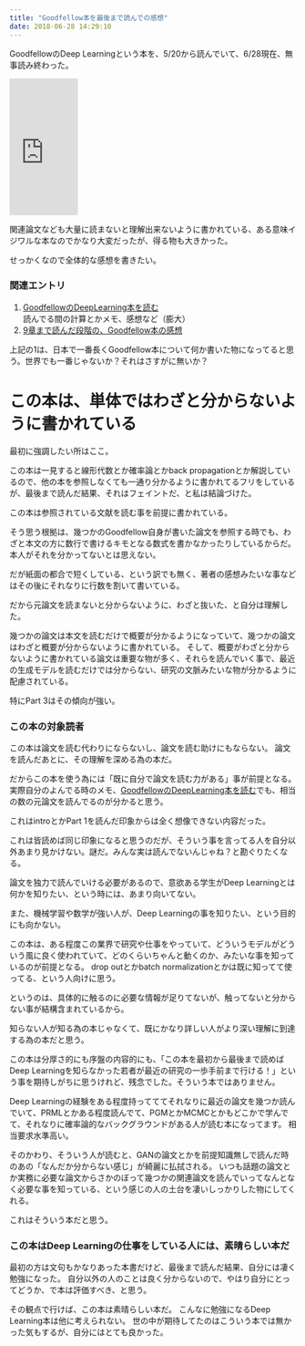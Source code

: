 ```yaml
---
title: "Goodfellow本を最後まで読んでの感想"
date: 2018-06-28 14:29:10
---
```


GoodfellowのDeep Learningという本を、5/20から読んでいて、6/28現在、無事読み終わった。

<iframe style="width:120px;height:240px;" marginwidth="0" marginheight="0" scrolling="no" frameborder="0" src="https://rcm-fe.amazon-adsystem.com/e/cm?ref=qf_sp_asin_til&t=karino203-22&m=amazon&o=9&p=8&l=as1&IS1=1&detail=1&asins=0262035618&bc1=ffffff&lt1=_top&fc1=333333&lc1=0066c0&bg1=ffffff&f=ifr"> </iframe>

関連論文なども大量に読まないと理解出来ないように書かれている、ある意味イジワルな本なのでかなり大変だったが、得る物も大きかった。

せっかくなので全体的な感想を書きたい。

### 関連エントリ

1. [GoodfellowのDeepLearning本を読む](https://karino2.github.io/2018/05/22/212.html)  
読んでる間の計算とかメモ、感想など（膨大）
2. [9章まで読んだ段階の、Goodfellow本の感想](https://karino2.github.io/2018/06/04/218.html)

上記の1は、日本で一番長くGoodfellow本について何か書いた物になってると思う。世界でも一番じゃないか？それはさすがに無いか？

# この本は、単体ではわざと分からないように書かれている

最初に強調したい所はここ。

この本は一見すると線形代数とか確率論とかback propagationとか解説しているので、他の本を参照しなくても一通り分かるように書かれてるフリをしているが、最後まで読んだ結果、それはフェイントだ、と私は結論づけた。

この本は参照されている文献を読む事を前提に書かれている。

そう思う根拠は、幾つかのGoodfellow自身が書いた論文を参照する時でも、わざと本文の方に数行で書けるキモとなる数式を書かなかったりしているからだ。
本人がそれを分かってないとは思えない。

だが紙面の都合で短くしている、という訳でも無く、著者の感想みたいな事などはその後にそれなりに行数を割いて書いている。

だから元論文を読まないと分からないように、わざと抜いた、と自分は理解した。

幾つかの論文は本文を読むだけで概要が分かるようになっていて、幾つかの論文はわざと概要が分からないように書かれている。
そして、概要がわざと分からないように書かれている論文は重要な物が多く、それらを読んでいく事で、最近の生成モデルを読むだけでは分からない、研究の文脈みたいな物が分かるように配慮されている。

特にPart 3はその傾向が強い。

### この本の対象読者

この本は論文を読む代わりにならないし、論文を読む助けにもならない。
論文を読んだあとに、その理解を深める為の本だ。

だからこの本を使う為には「既に自分で論文を読む力がある」事が前提となる。
実際自分のよんでる時のメモ、[GoodfellowのDeepLearning本を読む](https://karino2.github.io/2018/05/22/212.html)でも、相当の数の元論文を読んでるのが分かると思う。

これはintroとかPart 1を読んだ印象からは全く想像できない内容だった。

これは皆読めば同じ印象になると思うのだが、そういう事を言ってる人を自分以外あまり見かけない。謎だ。みんな実は読んでないんじゃね？と勘ぐりたくなる。

論文を独力で読んでいける必要があるので、意欲ある学生がDeep Learningとは何かを知りたい、という時には、あまり向いてない。

また、機械学習や数学が強い人が、Deep Learningの事を知りたい、という目的にも向かない。

この本は、ある程度この業界で研究や仕事をやっていて、どういうモデルがどういう風に良く使われていて、どのくらいちゃんと動くのか、みたいな事を知っているのが前提となる。
drop outとかbatch normalizationとかは既に知ってて使ってる、という人向けに思う。

というのは、具体的に触るのに必要な情報が足りてないが、触ってないと分からない事が結構含まれているから。

知らない人が知る為の本じゃなくて、既にかなり詳しい人がより深い理解に到達する為の本だと思う。

この本は分厚さ的にも序盤の内容的にも、「この本を最初から最後まで読めばDeep Learningを知らなかった若者が最近の研究の一歩手前まで行ける！」という事を期待しがちに思うけれど、残念でした。そういう本ではありません。

Deep Learningの経験をある程度持ってててそれなりに最近の論文を幾つか読んでいて、PRMLとかある程度読んでて、PGMとかMCMCとかもどこかで学んでて、それなりに確率論的なバックグラウンドがある人が読む本になってます。
相当要求水準高い。

そのかわり、そういう人が読むと、GANの論文とかを前提知識無しで読んだ時のあの「なんだか分からない感じ」が綺麗に払拭される。
いつも話題の論文とか実務に必要な論文からさかのぼって幾つかの関連論文を読んでいってなんとなく必要な事を知っている、という感じの人の土台を凄いしっかりした物にしてくれる。

これはそういう本だと思う。

### この本はDeep Learningの仕事をしている人には、素晴らしい本だ

最初の方は文句もかなりあった本書だけど、最後まで読んだ結果、自分には凄く勉強になった。
自分以外の人のことは良く分からないので、やはり自分にとってどうか、で本は評価すべき、と思う。

その観点で行けば、この本は素晴らしい本だ。
こんなに勉強になるDeep Learning本は他に考えられない。
世の中が期待してたのはこういう本では無かった気もするが、自分にはとても良かった。
